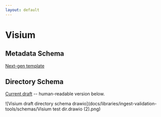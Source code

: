 ```yaml
---
layout: default
---
```


# Visium

## Metadata Schema
[Next-gen template](https://docs.google.com/spreadsheets/d/1kd1UQ2il-eW-MTM4iEotyAxa8M_hcwn8yQJTU_II-F8)

## Directory Schema
[Current draft](https://docs.google.com/spreadsheets/d/1LE-iyY2E6eP4E8jhgP6rhsvjESrdHXWYrMwKTvNkI5Y) -- human-readable version below.


![Visium draft directory schema drawio](docs/libraries/ingest-validation-tools/schemas/Visium test dir.drawio (2).png)  
